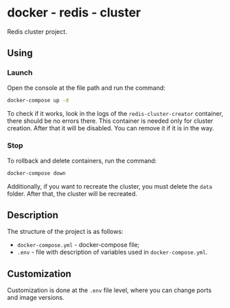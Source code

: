 # docker - redis - cluster

Redis cluster project.

## Using

### Launch

Open the console at the file path and run the command:

```bash
docker-compose up -d
```

To check if it works, look in the logs of the `redis-cluster-creator` container, there should be no errors there. This container is needed only for cluster creation. After that it will be disabled. You can remove it if it is in the way.

### Stop

To rollback and delete containers, run the command:

```bash
docker-compose down
```

Additionally, if you want to recreate the cluster, you must delete the `data` folder. After that, the cluster will be recreated.

## Description

The structure of the project is as follows:

* `docker-compose.yml` - docker-compose file;
* `.env` - file with description of variables used in `docker-compose.yml`.

## Customization

Customization is done at the `.env` file level, where you can change ports and image versions.